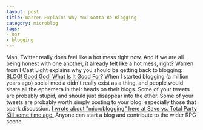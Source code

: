 ```yaml
---
layout: post
title: Warren Explains Why You Gotta Be Blogging
category: microblog
tags:
- osr
- blogging
---
```


Man, Twitter really does feel like a hot mess right now. And if we are all being honest with one another, it already felt like a hot mess, right? Warren from I Cast Light explains why you should be getting back to blogging: [BLOG! Good God! What Is It Good For?](https://icastlight.blogspot.com/2022/11/blog-good-god-what-is-it-good-for.html?m=0) When I started blogging (a million years ago) social media didn't really exist as a thing, and people would share all the ephemera in their heads on their blogs. Some of your tweets are probably stupid, and should just disappear into the ether. Some of your tweets are probably worth simply posting to your blog: especially those that spark discussion. [I wrote about "microblogging" here at Save vs. Total Party Kill some time ago.](/microblog/microblog/) Anyone can start a blog and contribute to the wider RPG scene. 